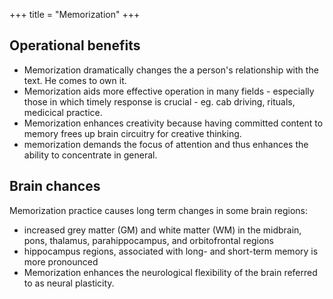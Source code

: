 +++
title = "Memorization"
+++

## Operational benefits
- Memorization dramatically changes the a person's relationship with the text. He comes to own it.
- Memorization aids more effective operation in many fields - especially those in which timely response is crucial - eg. cab driving, rituals, medicical practice.
- Memorization enhances creativity because having committed content to memory frees up brain circuitry for creative thinking. 
- memorization demands the focus of attention and thus enhances the ability to concentrate in general.

## Brain chances
Memorization practice causes long term changes in some brain regions:

- increased grey matter (GM) and white matter (WM) in the midbrain, pons, thalamus, parahippocampus, and orbitofrontal regions
- hippocampus regions, associated with long- and short-term memory is more pronounced
- Memorization enhances the neurological flexibility of the brain referred to as neural plasticity. 

